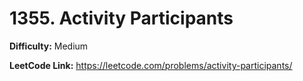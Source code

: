 # 1355. Activity Participants

**Difficulty:** Medium

**LeetCode Link:** https://leetcode.com/problems/activity-participants/

